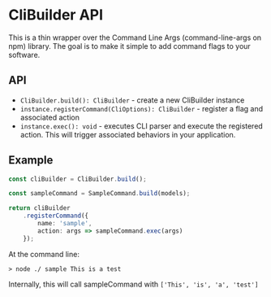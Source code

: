# CliBuilder API #

This is a thin wrapper over the Command Line Args (command-line-args on npm) library. The goal is to make it simple to add command flags to your software.

## API ##

- `CliBuilder.build(): CliBuilder` - create a new CliBuilder instance
- `instance.registerCommand(CliOptions): CliBuilder` - register a flag and associated action
- `instance.exec(): void` - executes CLI parser and execute the registered action. This will trigger associated behaviors in your application.

## Example ##

```typescript
const cliBuilder = CliBuilder.build();

const sampleCommand = SampleCommand.build(models);

return cliBuilder
    .registerCommand({
        name: 'sample',
        action: args => sampleCommand.exec(args)
    });
```

At the command line:

`> node ./ sample This is a test`

Internally, this will call sampleCommand with `['This', 'is', 'a', 'test']`